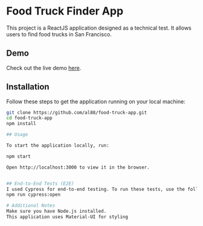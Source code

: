 # Food Truck Finder App

This project is a ReactJS application designed as a technical test. It allows users to find food trucks in San Francisco.

## Demo

Check out the live demo [here](https://al88.github.io/food-truck-app/).

## Installation

Follow these steps to get the application running on your local machine:

```bash
git clone https://github.com/al88/food-truck-app.git
cd food-truck-app
npm install

## Usage

To start the application locally, run:

npm start

Open http://localhost:3000 to view it in the browser.


## End-to-End Tests (E2E)
I used Cypress for end-to-end testing. To run these tests, use the following command:
npm run cypress:open

# Additional Notes
Make sure you have Node.js installed.
This application uses Material-UI for styling







